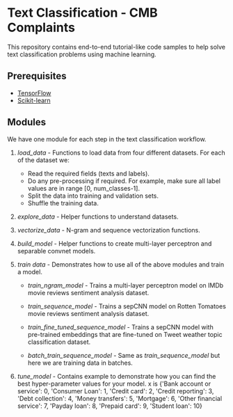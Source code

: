 # Text Classification  - CMB Complaints

This repository contains end-to-end tutorial-like code samples to help solve
text classification problems using machine learning.

## Prerequisites

*   [TensorFlow](https://www.tensorflow.org/)
*   [Scikit-learn](http://scikit-learn.org/stable/)

## Modules

We have one module for each step in the text classification workflow.

1.  *load_data* - Functions to load data from four different datasets. For each
    of the dataset we:

    +   Read the required fields (texts and labels).
    +   Do any pre-processing if required. For example, make sure all label
        values are in range [0, num_classes-1].
    +   Split the data into training and validation sets.
    +   Shuffle the training data.

2.  *explore_data* - Helper functions to understand datasets.

3.  *vectorize_data* - N-gram and sequence vectorization functions.

4.  *build_model* - Helper functions to create multi-layer perceptron and
    separable convnet models.

5.  *train data* - Demonstrates how to use all of the above modules and train a
    model.

    + *train_ngram_model* - Trains a multi-layer perceptron model on IMDb
    movie reviews sentiment analysis dataset.

    + *train_sequence_model* - Trains a sepCNN model on Rotten Tomatoes movie
    reviews sentiment analysis dataset.

    + *train_fine_tuned_sequence_model* - Trains a sepCNN model with
    pre-trained embeddings that are fine-tuned on Tweet weather topic
    classification dataset.

    + *batch_train_sequence_model* - Same as *train_sequence_model* but here
    we are training data in batches.

6.  *tune_model* - Contains example to demonstrate how you can find the best
    hyper-parameter values for your model.
    x is  {'Bank account or service': 0, 'Consumer Loan': 1, 'Credit card': 2, 'Credit reporting': 3, 'Debt collection': 4, 'Money transfers': 5, 'Mortgage': 6, 'Other financial service': 7, 'Payday loan': 8, 'Prepaid card': 9, 'Student loan': 10}
